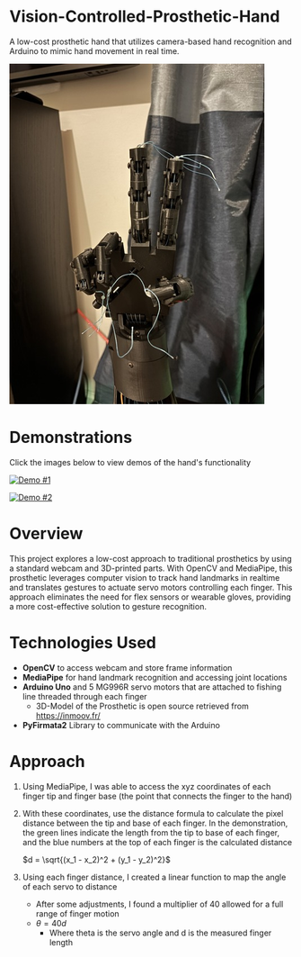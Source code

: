 # Vision-Controlled-Prosthetic-Hand
A low-cost prosthetic hand that utilizes camera-based hand recognition and Arduino to mimic hand movement in real time.

![Hand](Hand.jpg)

# Demonstrations

Click the images below to view demos of the hand's functionality

[![Demo #1](https://img.youtube.com/vi/b7CLX6D0mAc/0.jpg)](https://youtu.be/b7CLX6D0mAc)

[![Demo #2](https://img.youtube.com/vi/DjKZX3GeChw/0.jpg)](https://youtu.be/DjKZX3GeChw)



# Overview
This project explores a low-cost approach to traditional prosthetics by using a standard webcam and 3D-printed parts. With OpenCV and MediaPipe, this prosthetic leverages computer vision to track hand landmarks in realtime and translates gestures to actuate servo motors controlling each finger. This approach eliminates the need for flex sensors or wearable gloves, providing a more cost-effective solution to gesture recognition. 


# Technologies Used
- **OpenCV** to access webcam and store frame information
- **MediaPipe** for hand landmark recognition and accessing joint locations
- **Arduino Uno** and 5 MG996R servo motors that are attached to fishing line threaded through each finger
  - 3D-Model of the Prosthetic is open source retrieved from https://inmoov.fr/
- **PyFirmata2** Library to communicate with the Arduino

# Approach

1) Using MediaPipe, I was able to access the xyz coordinates of each finger tip and finger base (the point that connects the finger to the hand)
2) With these coordinates, use the distance formula to calculate the pixel distance between the tip and base of each finger.
   In the demonstration, the green lines indicate the length from the tip to base of each finger, and the blue numbers at the top of each finger is the calculated distance
   
    $d = \sqrt{(x_1 - x_2)^2 + (y_1 - y_2)^2}$
3) Using each finger distance, I created a linear function to map the angle of each servo to distance
   - After some adjustments, I found a multiplier of 40 allowed for a full range of finger motion
   - $\theta = 40d$
     - Where theta is the servo angle and d is the measured finger length
